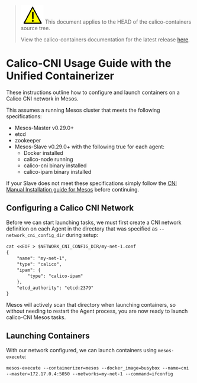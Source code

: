 <!--- master only -->
> ![warning](../images/warning.png) This document applies to the HEAD of the calico-containers source tree.
>
> View the calico-containers documentation for the latest release [here](https://github.com/projectcalico/calico-containers/blob/v0.19.0/README.md).
<!--- else
> You are viewing the calico-containers documentation for release **release**.
<!--- end of master only -->

# Calico-CNI Usage Guide with the Unified Containerizer
These instructions outline how to configure and launch containers on a
Calico CNI network in Mesos.

This assumes a running Mesos cluster that meets the following specifications:

- Mesos-Master v0.29.0+
- etcd
- zookeeper
- Mesos-Slave v0.29.0+ with the following true for each agent:
    - Docker installed
    - calico-node running
    - calico-cni binary installed
    - calico-ipam binary installed

If your Slave does not meet these specifications simply follow the [CNI Manual Installation guide for Mesos](ManualInstallCalicoCNI.md) before continuing.

## Configuring a Calico CNI Network
Before we can start launching tasks, we must first create a CNI network definition on each Agent in the directory that was specified as `--network_cni_config_dir` during setup:
```
cat <<EOF > $NETWORK_CNI_CONFIG_DIR/my-net-1.conf
{
    "name": "my-net-1",
    "type": "calico",
    "ipam": {
        "type": "calico-ipam"
    },
    "etcd_authority": "etcd:2379"
}
```

Mesos will actively scan that directory when launching containers, so without needing to restart the Agent process, you are now ready to launch calico-CNI Mesos tasks.

## Launching Containers
With our network configured, we can launch containers using `mesos-execute`: 
```
mesos-execute --containerizer=mesos --docker_image=busybox --name=cni --master=172.17.0.4:5050 --networks=my-net-1 --command=ifconfig
```
